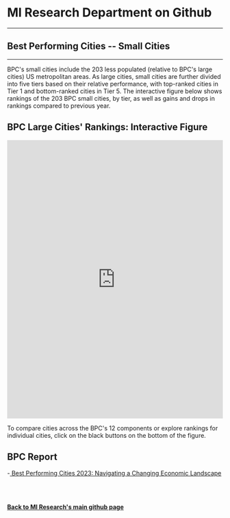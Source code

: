 <br><br>
<head>
 
<meta name="twitter:title" content="Best Performing Cities">

<meta property="og:title" content="Best Performing Cities">
<meta property="og:url" content="https://miresearch.github.io/Best-Performing-Cities/">

 </head>


<H1><b>MI Research Department on Github </b></H1>  <Hr>
<H2><b>Best Performing Cities -- Small Cities</b></H2>  <Hr>


BPC's small cities include the 203 less populated (relative to BPC's large cities) US metropolitan areas. As large cities, small cities are further divided into five tiers based on their relative performance, with top-ranked cities in Tier 1 and bottom-ranked cities in Tier 5. The interactive figure below shows rankings of the 203 BPC small cities, by tier, as well as gains and drops in rankings compared to previous year. 

<H2> BPC Large Cities' Rankings: Interactive Figure </H2> 
 
 <iframe src="https://public.tableau.com/views/BPC-Small-v1/BPC-GainDrop-Small?:showVizHome=no&:embed=true"  width="100%" height="650" frameborder="0"></iframe>
 
To compare cities across the BPC's 12 components or explore rankings for individual cities, click on the black buttons on the bottom of the figure.
    <Br>

<H2>BPC Report </H2>
-<a href="https://https://milkeninstitute.org/research-department" target="_blank"> Best Performing Cities 2023: Navigating a Changing Economic Landscape </a> <br>

<Br><Br>
  
<a href=" https://miresearch.github.io/About/" target="_blank"> <b>Back to MI Research's main github page</b>  </a>
<br>
<br>
<Bh>  
<br>
<br>
<Bh>



